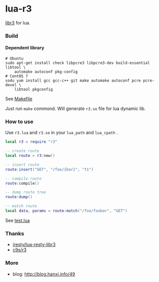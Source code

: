 # lua-r3

[libr3](https://github.com/c9s/r3) for lua.

### Build

#### Dependent library

```
# Ubuntu
sudo apt-get install check libpcre3 libpcre3-dev build-essential libtool \
    automake autoconf pkg-config
# CentOS 7
sodu yum install gcc gcc-c++ git make automake autoconf pcre pcre-devel \
    libtool pkgconfig
```

See [Makefile](https://github.com/hanxi/lua-r3/blob/main/Makefile)

Just run `make` commond. Will generate `r3.so` file for lua dynamic lib.

### How to use

Use `r3.lua` and `r3.so` in your `lua_path` and `lua_cpath` .

```lua
local r3 = require "r3"

-- create route
local route = r3:new()

-- insert route
route:insert("GET", "/foo/{bar}", "t1")

-- compile route
route:compile()

-- dump route tree
route:dump()

-- match route
local data, params = route:match("/foo/foobar", "GET")

```

See [test.lua](https://github.com/hanxi/lua-r3/blob/main/test.lua)

### Thanks

- [iresty/lua-resty-libr3](https://github.com/iresty/lua-resty-libr3)
- [c9s/r3](https://github.com/c9s/r3)

### More

- blog: http://blog.hanxi.info/49
